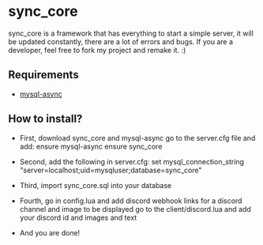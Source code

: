 # sync_core
sync_core is a framework that has everything to start a simple server, it will be updated constantly, there are a lot of errors and bugs. If you are a developer, feel free to fork my project and remake it. :)

## Requirements
- [mysql-async](https://github.com/brouznouf/fivem-mysql-async)

## How to install?
- First, 
download sync_core and mysql-async
go to the server.cfg file and add:
ensure mysql-async
ensure sync_core

 - Second,
 add the following in server.cfg:
  set mysql_connection_string "server=localhost;uid=mysqluser;database=sync_core"
  
  - Third,
  import sync_core.sql into your database
  
  - Fourth, 
  go in config.lua and add discord webhook links for a discord channel and image to be displayed
  go to the client/discord.lua and add your discord id and images and text
  
  - And you are done!
